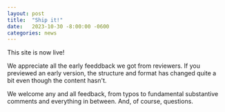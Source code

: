 ```yaml
---
layout: post
title:  "Ship it!"
date:   2023-10-30 -8:00:00 -0600
categories: news
---
```

This site is now live!

We appreciate all the early feeddback we got from reviewers.
If you previewed an early version, the structure and format has changed quite a bit
even though the content hasn't.

We welcome any and all feedback, from typos to fundamental substantive comments and everything in between.
And, of course, questions.
